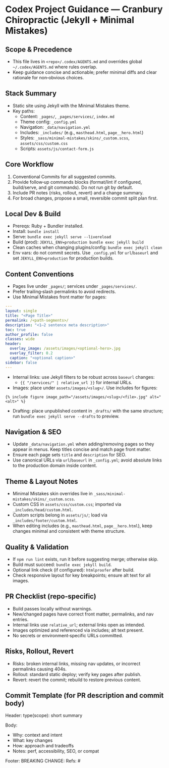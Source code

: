 # Codex Project Guidance — Cranbury Chiropractic (Jekyll + Minimal Mistakes)

## Scope & Precedence
- This file lives in `<repo>/.codex/AGENTS.md` and overrides global
  `~/.codex/AGENTS.md` where rules overlap.
- Keep guidance concise and actionable; prefer minimal diffs and clear
  rationale for non‑obvious choices.

## Stack Summary
- Static site using Jekyll with the Minimal Mistakes theme.
- Key paths:
  - Content: `_pages/`, `_pages/services/`, `index.md`
  - Theme config: `_config.yml`
  - Navigation: `_data/navigation.yml`
  - Includes: `_includes/` (e.g., `masthead.html`, `page__hero.html`)
  - Styles: `_sass/minimal-mistakes/skins/_custom.scss`, `assets/css/custom.css`
  - Scripts: `assets/js/contact-form.js`

## Core Workflow
1) Conventional Commits for all suggested commits.
2) Provide follow‑up commands blocks (format/lint if configured, build/serve,
   and git commands). Do not run git by default.
3) Include PR notes (risks, rollout, revert) and a change summary.
4) For broad changes, propose a small, reversible commit split plan first.

## Local Dev & Build
- Prereqs: Ruby + Bundler installed.
- Install: `bundle install`
- Serve: `bundle exec jekyll serve --livereload`
- Build (prod): `JEKYLL_ENV=production bundle exec jekyll build`
- Clean caches when changing plugins/config: `bundle exec jekyll clean`
- Env vars: do not commit secrets. Use `_config.yml` for `url`/`baseurl` and
  set `JEKYLL_ENV=production` for production builds.

## Content Conventions
- Pages live under `_pages/`; services under `_pages/services/`.
- Prefer trailing‑slash permalinks to avoid redirects.
- Use Minimal Mistakes front matter for pages:

```yaml
---
layout: single
title: "<Page Title>"
permalink: /<path-segments>/
description: "<1–2 sentence meta description>"
toc: true
author_profile: false
classes: wide
header:
  overlay_image: /assets/images/<optional-hero>.jpg
  overlay_filter: 0.2
  caption: "<optional caption>"
sidebar: false
---
```

- Internal links: use Jekyll filters to be robust across `baseurl` changes:
  - `{{ "/services/" | relative_url }}` for internal URLs.
- Images: place under `assets/images/<slug>/`. Use includes for figures:

```liquid
{% include figure image_path="/assets/images/<slug>/<file>.jpg" alt="<alt>" %}
```

- Drafting: place unpublished content in `_drafts/` with the same structure;
  run `bundle exec jekyll serve --drafts` to preview.

## Navigation & SEO
- Update `_data/navigation.yml` when adding/removing pages so they appear in
  menus. Keep titles concise and match page front matter.
- Ensure each page sets `title` and `description` for SEO.
- Use canonical URLs via `url`/`baseurl` in `_config.yml`; avoid absolute links
  to the production domain inside content.

## Theme & Layout Notes
- Minimal Mistakes skin overrides live in `_sass/minimal-mistakes/skins/_custom.scss`.
- Custom CSS in `assets/css/custom.css`; imported via `_includes/head/custom.html`.
- Custom scripts belong in `assets/js/`; load via `_includes/footer/custom.html`.
- When editing includes (e.g., `masthead.html`, `page__hero.html`), keep changes
  minimal and consistent with theme structure.

## Quality & Validation
- If `npm run lint` exists, run it before suggesting merge; otherwise skip.
- Build must succeed: `bundle exec jekyll build`.
- Optional link check (if configured): `htmlproofer` after build.
- Check responsive layout for key breakpoints; ensure alt text for all images.

## PR Checklist (repo‑specific)
- Build passes locally without warnings.
- New/changed pages have correct front matter, permalinks, and nav entries.
- Internal links use `relative_url`; external links open as intended.
- Images optimized and referenced via includes; alt text present.
- No secrets or environment‑specific URLs committed.

## Risks, Rollout, Revert
- Risks: broken internal links, missing nav updates, or incorrect permalinks
  causing 404s.
- Rollout: standard static deploy; verify key pages after publish.
- Revert: revert the commit; rebuild to restore previous content.

## Commit Template (for PR description and commit body)

Header:
type(scope): short summary

Body:
- Why: context and intent
- What: key changes
- How: approach and tradeoffs
- Notes: perf, accessibility, SEO, or compat

Footer:
BREAKING CHANGE: <impact and migration>
Refs: #<issue-id>


